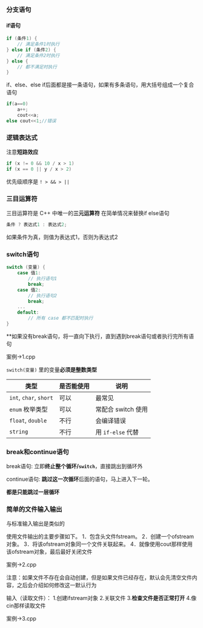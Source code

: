 ### 分支语句
#### if语句
```cpp
if (条件1) {
    // 满足条件1时执行
} else if (条件2) {
    // 满足条件2时执行
} else {
    // 都不满足时执行
}
```
if、else、else if后面都是接一条语句，如果有多条语句，用大括号组成一个复合语句
```cpp
if(a==0)
	a++;
	cout<<a;
else cout<<1;//错误
```


### 逻辑表达式
注意**短路效应**
```cpp
if (x != 0 && 10 / x > 1)
if (x == 0 || y / x > 2)
```

优先级顺序是 `! > && > ||`

### 三目运算符
三目运算符是 C++ 中唯一的**三元运算符**
在简单情况来替换if else语句
```cpp
条件 ? 表达式1 : 表达式2;
```
如果条件为真，则值为表达式1，否则为表达式2

### switch语句
```cpp
switch (变量) {
    case 值1:
        // 执行语句1
        break;
    case 值2:
        // 执行语句2
        break;
    ...
    default:
        // 所有 case 都不匹配时执行
}
```
**如果没有break语句，将一直向下执行，直到遇到break语句或者执行完所有语句

案例->1.cpp

`switch(变量)` 里的变量**必须是整数类型**

| 类型                     | 是否能使用 | 说明             |
| ---------------------- | ----- | -------------- |
| `int`, `char`, `short` | 可以    | 最常见            |
| `enum` 枚举类型            | 可以    | 常配合 switch 使用  |
| `float`, `double`      | 不行    | 会编译错误          |
| `string`               |  不行   | 用 `if-else` 代替 |

### break和continue语句
break语句:
	立即**终止整个循环/`switch`**，直接跳出到循环外

continue语句:
	**跳过这一次循环**后面的语句，马上进入下一轮。

**都是只能跳过一层循环**

### 简单的文件输入输出
与标准输入输出是类似的

使用文件输出的主要步骤如下。 
1．包含头文件fstream。
2．创建一个ofstream对象。 
3．将该ofstream对象同一个文件关联起来。 
4．就像使用cout那样使用该ofstream对象，最后最好关闭文件

案例->2.cpp

注意：如果文件不存在会自动创建，但是如果文件已经存在，默认会先清空文件内容，之后会介绍如何修改这一默认行为

输入（读取文件）：
1.创建ifstream对象
2.关联文件
3.**检查文件是否正常打开**
4.像cin那样读取文件

案例->3.cpp
